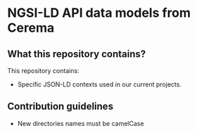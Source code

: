 # NGSI-LD API data models from Cerema
## What this repository contains?
This repository contains:
* Specific JSON-LD contexts used in our current projects.
## Contribution guidelines
* New directories names must be camelCase
